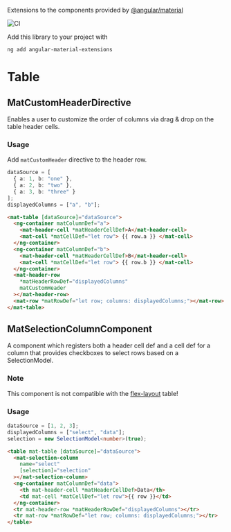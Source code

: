 Extensions to the components provided by [@angular/material](https://material.angular.io/)

![CI](https://github.com/pweyrich/angular-material-extensions/workflows/CI/badge.svg?branch=master)

Add this library to your project with

```shell script
ng add angular-material-extensions
```

# Table

## MatCustomHeaderDirective

Enables a user to customize the order of columns via drag & drop on the table header cells.

### Usage

Add `matCustomHeader` directive to the header row.

```ts
dataSource = [
  { a: 1, b: "one" },
  { a: 2, b: "two" },
  { a: 3, b: "three" }
];
displayedColumns = ["a", "b"];
```

```html
<mat-table [dataSource]="dataSource">
  <ng-container matColumnDef="a">
    <mat-header-cell *matHeaderCellDef>A</mat-header-cell>
    <mat-cell *matCellDef="let row"> {{ row.a }} </mat-cell>
  </ng-container>
  <ng-container matColumnDef="b">
    <mat-header-cell *matHeaderCellDef>B</mat-header-cell>
    <mat-cell *matCellDef="let row"> {{ row.b }} </mat-cell>
  </ng-container>
  <mat-header-row
    *matHeaderRowDef="displayedColumns"
    matCustomHeader
  ></mat-header-row>
  <mat-row *matRowDef="let row; columns: displayedColumns;"></mat-row>
</mat-table>
```

## MatSelectionColumnComponent

A component which registers both a header cell def and a cell def for a column that provides checkboxes to select rows based on a SelectionModel.

### Note

This component is not compatible with the [flex-layout](https://material.angular.io/components/table/overview#tables-with-code-display-flex-code-) table!

### Usage

```ts
dataSource = [1, 2, 3];
displayedColumns = ["select", "data"];
selection = new SelectionModel<number>(true);
```

```html
<table mat-table [dataSource]="dataSource">
  <mat-selection-column
    name="select"
    [selection]="selection"
  ></mat-selection-column>
  <ng-container matColumnDef="data">
    <th mat-header-cell *matHeaderCellDef>Data</th>
    <td mat-cell *matCellDef="let row">{{ row }}</td>
  </ng-container>
  <tr mat-header-row *matHeaderRowDef="displayedColumns"></tr>
  <tr mat-row *matRowDef="let row; columns: displayedColumns;"></tr>
</table>
```
